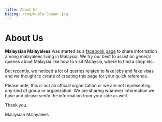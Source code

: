 ```yaml
---
title: About Us
bigimg: /img/kuala-lumpur.jpg
---
```


# About Us
**Malaysian Malayalees** was started as a [facebook page](https://www.facebook.com/MalaysianMalayalees) to share information among malayalees living in Malaysia. We try our best to assist on general queries about Malaysia like how to visit Malaysia, where to find a shop etc. 

But recently, we noticed a lot of queries related to fake jobs and fake visas and we thought to create of creating this page for your quick reference.

Please note, this is not an official organization or we are not representing any kind of group or organization. 
We are sharing whatever information we have and please verify the information from your side as well.

Thank you.

Malaysian Malayalees
